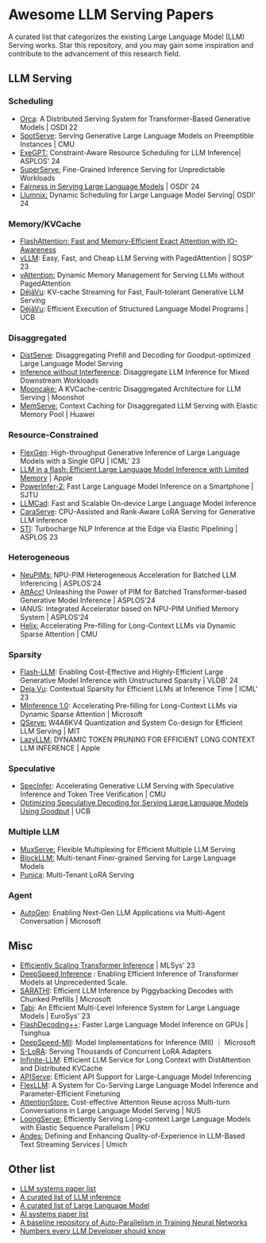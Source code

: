 # Awesome LLM Serving Papers
A curated list that categorizes the existing Large Language Model (LLM) Serving works. Star this repository, and you may gain some inspiration and contribute to the advancement of this research field.
## LLM Serving
### Scheduling
- [Orca](https://www.usenix.org/conference/osdi22/presentation/yu): A Distributed Serving System for Transformer-Based Generative Models | OSDI 22
- [SpotServe](https://arxiv.org/abs/2311.15566): Serving Generative Large Language Models on Preemptible Instances | CMU
- [ExeGPT:](https://arxiv.org/html/2404.07947v1) Constraint-Aware Resource Scheduling for LLM Inference| ASPLOS' 24
- [SuperServe:](https://arxiv.org/pdf/2312.16733.pdf) Fine-Grained Inference Serving for Unpredictable Workloads
- [Fairness in Serving Large Language Models](https://arxiv.org/abs/2401.00588) | OSDI' 24
- [Llumnix:](https://arxiv.org/abs/2406.03243) Dynamic Scheduling for Large Language Model Serving| OSDI' 24
### Memory/KVCache
- [FlashAttention: Fast and Memory-Efficient Exact Attention with IO-Awareness](https://arxiv.org/pdf/2205.14135.pdf)
- [vLLM](https://vllm.ai/): Easy, Fast, and Cheap LLM Serving with PagedAttention | SOSP' 23
- [vAttention:](https://arxiv.org/abs/2405.04437) Dynamic Memory Management for Serving LLMs without PagedAttention
- [DéjàVu](https://arxiv.org/abs/2403.01876): KV-cache Streaming for Fast, Fault-tolerant Generative LLM Serving
- [DéjàVu](https://arxiv.org/abs/2312.07104): Efficient Execution of Structured Language Model Programs | UCB
### Disaggregated
- [DistServe](https://arxiv.org/abs/2401.09670): Disaggregating Prefill and Decoding for Goodput-optimized Large Language Model Serving
- [Inference without Interference](https://arxiv.org/abs/2401.11181): Disaggregate LLM Inference for Mixed Downstream Workloads
- [Mooncake:](https://github.com/kvcache-ai/Mooncake/tree/main?tab=readme-ov-file) A KVCache-centric Disaggregated Architecture for LLM Serving | Moonshot
- [MemServe:](https://arxiv.org/abs/2406.17565) Context Caching for Disaggregated LLM Serving with Elastic Memory Pool | Huawei
### Resource-Constrained
- [FlexGen](https://arxiv.org/abs/2303.06865): High-throughput Generative Inference of Large Language Models with a Single GPU | ICML' 23
- [LLM in a flash: Efficient Large Language Model Inference with Limited Memory](https://arxiv.org/abs/2312.11514) | Apple
- [PowerInfer-2:](https://arxiv.org/abs/2406.06282) Fast Large Language Model Inference on a Smartphone | SJTU
- [LLMCad](https://arxiv.org/abs/2309.04255): Fast and Scalable On-device Large Language Model Inference
- [CaraServe](https://arxiv.org/abs/2401.11240): CPU-Assisted and Rank-Aware LoRA Serving for Generative LLM Inference
- [STI](https://arxiv.org/abs/2207.05022): Turbocharge NLP Inference at the Edge via Elastic Pipelining | ASPLOS 23 
### Heterogeneous
- [NeuPIMs:](https://arxiv.org/abs/2403.00579) NPU-PIM Heterogeneous Acceleration for Batched LLM Inferencing | ASPLOS'24
- [AttAcc!](https://github.com/scale-snu/attacc_simulator) Unleashing the Power of PIM for Batched Transformer-based Generative Model Inference | ASPLOS'24
- IANUS: Integrated Accelerator based on NPU-PIM Unified Memory System | ASPLOS'24
- [Helix:](https://arxiv.org/abs/2407.02490) Accelerating Pre-filling for Long-Context LLMs via Dynamic Sparse Attention | CMU
### Sparsity
- [Flash-LLM](https://arxiv.org/pdf/2309.10285v1.pdf): Enabling Cost-Effective and Highly-Efficient Large Generative Model Inference with Unstructured Sparsity | VLDB' 24
- [Deja Vu](https://proceedings.mlr.press/v202/liu23am.html): Contextual Sparsity for Efficient LLMs at Inference Time | ICML' 23
- [MInference 1.0](https://proceedings.mlr.press/v202/liu23am.html): Accelerating Pre-filling for Long-Context LLMs via Dynamic Sparse Attention | Microsoft
- [QServe:](https://github.com/mit-han-lab/qserve) W4A8KV4 Quantization and System Co-design for Efficient LLM Serving | MIT
- [LazyLLM:](https://arxiv.org/pdf/2407.14057) DYNAMIC TOKEN PRUNING FOR EFFICIENT LONG CONTEXT LLM INFERENCE | Apple
### Speculative
- [SpecInfer](https://www.cs.cmu.edu/~zhihaoj2/papers/specinfer.pdf): Accelerating Generative LLM Serving with Speculative Inference and Token Tree Verification | CMU
- [Optimizing Speculative Decoding for Serving Large Language Models Using Goodput](https://arxiv.org/abs/2406.14066v1) | UCB
### Multiple LLM
- [MuxServe:](https://arxiv.org/abs/2404.02015) Flexible Multiplexing for Efficient Multiple LLM Serving
- [BlockLLM:](https://arxiv.org/abs/2404.18322) Multi-tenant Finer-grained Serving for Large Language Models
- [Punica](https://arxiv.org/abs/2310.18547): Multi-Tenant LoRA Serving

### Agent
- [AutoGen](https://arxiv.org/abs/2308.08155): Enabling Next-Gen LLM Applications via Multi-Agent Conversation | Microsoft

## Misc
- [Efficiently Scaling Transformer Inference](https://arxiv.org/pdf/2211.05102.pdf) | MLSys' 23
- [DeepSpeed Inference](https://arxiv.org/abs/2207.00032) : Enabling Efficient Inference of Transformer Models at Unprecedented Scale.  
- [SARATHI](https://arxiv.org/abs/2308.16369): Efficient LLM Inference by Piggybacking Decodes with Chunked Prefills | Microsoft 
- [Tabi](https://dl.acm.org/doi/pdf/10.1145/3552326.3587438): An Efficient Multi-Level Inference System for Large Language Models | EuroSys' 23 
- [FlashDecoding++](https://arxiv.org/pdf/2311.01282.pdf): Faster Large Language Model Inference on GPUs | Tsinghua
- [DeepSpeed-MII](https://github.com/microsoft/DeepSpeed-MII): Model Implementations for Inference (MII) ｜ Microsoft
- [S-LoRA](https://arxiv.org/abs/2311.03285): Serving Thousands of Concurrent LoRA Adapters
- [Infinite-LLM](https://arxiv.org/abs/2401.02669): Efficient LLM Service for Long Context with DistAttention and Distributed KVCache
- [APIServe](https://arxiv.org/pdf/2402.01869.pdf): Efficient API Support for Large-Language Model Inferencing
- [FlexLLM](https://arxiv.org/abs/2402.18789): A System for Co-Serving Large Language Model Inference and Parameter-Efficient Finetuning
- [AttentionStore:](https://arxiv.org/pdf/2403.19708.pdf) Cost-effective Attention Reuse across Multi-turn Conversations in Large Language Model Serving | NUS
- [LoongServe:](https://arxiv.org/pdf/2404.09526.pdf) Efficiently Serving Long-context Large Language Models with Elastic Sequence Parallelism | PKU
- [Andes:](https://arxiv.org/abs/2404.16283) Defining and Enhancing Quality-of-Experience in LLM-Based Text Streaming Services | Umich


## Other list
- [LLM systems paper list](https://github.com/AmberLJC/LLMSys-PaperList)
- [A curated list of LLM inference](https://github.com/DefTruth/Awesome-LLM-Inference)
- [A curated list of Large Language Model](https://github.com/Hannibal046/Awesome-LLM)
- [AI systems paper list](https://github.com/lambda7xx/awesome-AI-system)
- [A baseline repository of Auto-Parallelism in Training Neural Networks](https://github.com/ConnollyLeon/awesome-Auto-Parallelism)
- [Numbers every LLM Developer should know](https://github.com/ray-project/llm-numbers)

